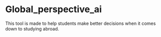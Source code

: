 # Global_perspective_ai
This tool is made to help students make better decisions when it comes down to studying abroad.
